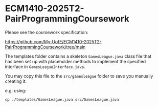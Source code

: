 # ECM1410-2025T2-PairProgrammingCoursework

Please see the coursework specification:

https://github.com/My-UofE/ECM1410-2025T2-PairProgrammingCoursework/tree/main

The templates folder contains a skeleton `GamesLeague.java` class file that has been set up with placeholder methods to implement the specified interface in `GamesLeagueInterface.java`. 

You may copy this file to the `src/gamesleague` folder to save you manually creating it.

e.g. using:

```
cp ./templates/GamesLeague.java src/GamesLeague.java
```
